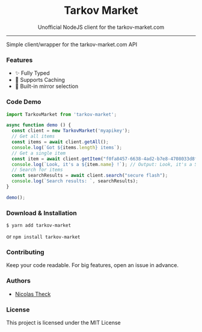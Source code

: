 <h1 align="center">Tarkov Market</h1>

<p align="center">Unofficial NodeJS client for the tarkov-market.com</p>

<hr/>

<p>
  Simple client/wrapper for the tarkov-market.com API
</p>

<h3>Features</h3>

<ul>
  <li>✨ Fully Typed</li>
  <li>💾 Supports Caching</li>
  <li>🤖 Built-in mirror selection</li>
</ul>

<h3> Code Demo </h3>

```typescript
import TarkovMarket from 'tarkov-market';

async function demo () {
  const client = new TarkovMarket('myapikey');
  // Get all items
  const items = await client.getAll();
  console.log(`Got ${items.length} items`);
  // Get a single item
  const item = await client.getItem("f0fa8457-6638-4ad2-b7e8-4708033d8f39");
  console.log(`Look, it's a ${item.name} !`); // Output: Look, it's a Secure Flash drive !
  // Search for items
  const searchResults = await client.search("secure flash");
  console.log(`Search results: `, searchResults);
}

demo();

```

<h3>Download & Installation</h3>

```shell
$ yarn add tarkov-market
```
or `npm install tarkov-market`
<h3>Contributing</h3>
Keep your code readable. For big features, open an issue in advance.

<h3>Authors</h3>
<ul>
  <li><a href="https://itsrems.com">Nicolas Theck</a></li>
</ul>

<h3>License</h3>

This project is licensed under the MIT License